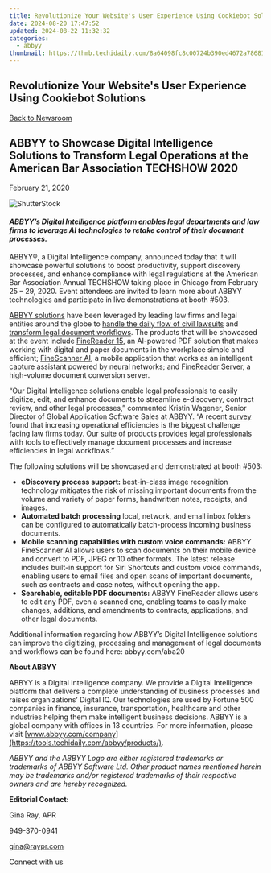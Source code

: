 ```yaml
---
title: Revolutionize Your Website's User Experience Using Cookiebot Solutions
date: 2024-08-20 17:47:52
updated: 2024-08-22 11:32:32
categories:
  - abbyy
thumbnail: https://thmb.techidaily.com/8a64098fc8c00724b390ed4672a78681ea9b2ccc0c75a67c21e60baebffadabf.jpg
---
```


## Revolutionize Your Website's User Experience Using Cookiebot Solutions

[Back to Newsroom](https://tools.techidaily.com/abbyy/products/)

## ABBYY to Showcase Digital Intelligence Solutions to Transform Legal Operations at the American Bar Association TECHSHOW 2020

February 21, 2020

![ShutterStock](https://content.abbyy.com/-/media/project/abbyy/abbyy/branchtemplates/shutterstock_1272462163_1296-x-729.jpg?h=729&iar=0&w=1296)

#### _ABBYY’s Digital Intelligence platform enables legal departments and law firms to leverage AI technologies to retake control of their document processes._ 

ABBYY®, a Digital Intelligence company, announced today that it will showcase powerful solutions to boost productivity, support discovery processes, and enhance compliance with legal regulations at the American Bar Association Annual TECHSHOW taking place in Chicago from February 25 – 29, 2020\. Event attendees are invited to learn more about ABBYY technologies and participate in live demonstrations at booth #503.

[ABBYY solutions](https://tools.techidaily.com/abbyy/products/) have been leveraged by leading law firms and legal entities around the globe to [handle the daily flow of civil lawsuits](https://tools.techidaily.com/abbyy/products/) and [transform legal document workflows](https://tools.techidaily.com/abbyy/products/). The products that will be showcased at the event include [FineReader 15](https://tools.techidaily.com/abbyy/products/), an AI-powered PDF solution that makes working with digital and paper documents in the workplace simple and efficient; [FineScanner AI](https://tools.techidaily.com/abbyy/products/), a mobile application that works as an intelligent capture assistant powered by neural networks; and [FineReader Server](https://tools.techidaily.com/abbyy/products/), a high-volume document conversion server.

“Our Digital Intelligence solutions enable legal professionals to easily digitize, edit, and enhance documents to streamline e-discovery, contract review, and other legal processes,” commented Kristin Wagener, Senior Director of Global Application Software Sales at ABBYY. “A recent [survey](https://www.aderant.com/wp-content/uploads/2019/08/2019-Business-of-Law-Survey-Results.pdf "Survey") found that increasing operational efficiencies is the biggest challenge facing law firms today. Our suite of products provides legal professionals with tools to effectively manage document processes and increase efficiencies in legal workflows.”

The following solutions will be showcased and demonstrated at booth #503:

* **eDiscovery process support:** best-in-class image recognition technology mitigates the risk of missing important documents from the volume and variety of paper forms, handwritten notes, receipts, and images.
* **Automated batch processing** local, network, and email inbox folders can be configured to automatically batch-process incoming business documents.
* **Mobile scanning capabilities with custom voice commands:** ABBYY FineScanner AI allows users to scan documents on their mobile device and convert to PDF, JPEG or 10 other formats. The latest release includes built-in support for Siri Shortcuts and custom voice commands, enabling users to email files and open scans of important documents, such as contracts and case notes, without opening the app.
* **Searchable, editable PDF documents:**  ABBYY FineReader allows users to edit any PDF, even a scanned one, enabling teams to easily make changes, additions, and amendments to contracts, applications, and other legal documents.

Additional information regarding how ABBYY’s Digital Intelligence solutions can improve the digitizing, processing and management of legal documents and workflows can be found here: abbyy.com/aba20

**About ABBYY**

ABBYY is a Digital Intelligence company. We provide a Digital Intelligence platform that delivers a complete understanding of business processes and raises organizations’ Digital IQ. Our technologies are used by Fortune 500 companies in finance, insurance, transportation, healthcare and other industries helping them make intelligent business decisions. ABBYY is a global company with offices in 13 countries. For more information, please visit [www.abbyy.com/company](https://tools.techidaily.com/abbyy/products/).

_ABBYY and the ABBYY Logo are either registered trademarks or trademarks of ABBYY Software Ltd. Other product names mentioned herein may be trademarks and/or registered trademarks of their respective owners and are hereby recognized._

**Editorial Contact:**

Gina Ray, APR

949-370-0941

[gina@raypr.com](https://tools.techidaily.com/abbyy/products/)

Connect with us

<ins class="adsbygoogle"
     style="display:block"
     data-ad-format="autorelaxed"
     data-ad-client="ca-pub-7571918770474297"
     data-ad-slot="1223367746"></ins>



<ins class="adsbygoogle"
     style="display:block"
     data-ad-client="ca-pub-7571918770474297"
     data-ad-slot="8358498916"
     data-ad-format="auto"
     data-full-width-responsive="true"></ins>
